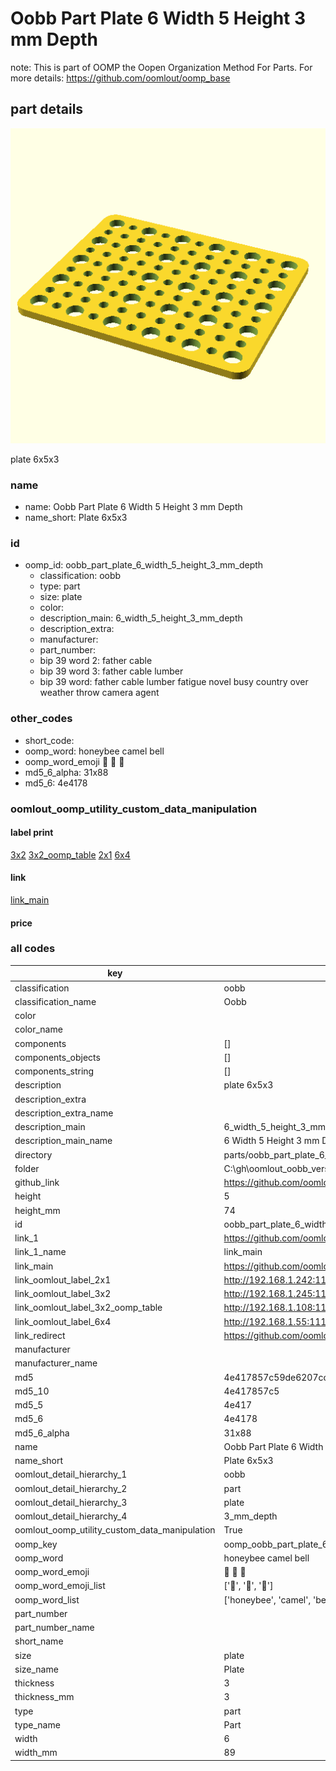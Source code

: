# Oobb Part Plate 6 Width 5 Height 3 mm Depth  

note: This is part of OOMP the Oopen Organization Method For Parts. For more details: https://github.com/oomlout/oomp_base

##  part details
  

[![](3dpr.png)](3dpr.png)

plate 6x5x3



### name
* name: Oobb Part Plate 6 Width 5 Height 3 mm Depth
* name_short: Plate 6x5x3 
### id
* oomp_id: oobb_part_plate_6_width_5_height_3_mm_depth
  * classification: oobb
  * type: part
  * size: plate
  * color: 
  * description_main: 6_width_5_height_3_mm_depth
  * description_extra: 
  * manufacturer: 
  * part_number: 
  * bip 39 word 2: father cable
  * bip 39 word 3: father cable lumber
  * bip 39 word: father cable lumber fatigue novel busy country over weather throw camera agent

### other_codes
* short_code: 
* oomp_word: honeybee camel bell
* oomp_word_emoji :honeybee: :camel: :bell:
* md5_6_alpha: 31x88
* md5_6: 4e4178






### oomlout_oomp_utility_custom_data_manipulation
#### label print
[3x2](http://192.168.1.245:1112/?label=oomp%2031x88)
[3x2_oomp_table](http://192.168.1.108:1112/?label=oomp%2031x88)
[2x1](http://192.168.1.242:1112/?label=oomp%2031x88)
[6x4](http://192.168.1.55:1112/?label=oomp%2031x88)    

#### link

[link_main](https://github.com/oomlout/oomlout_oobb_version_4_generated_parts/tree/main/navigation_oomp/oobb/part/plate/6_width_5_height_3_mm_depth/part)                              

#### price







### all codes 
| key | value |  
| --- | --- |  
| classification | oobb |  
| classification_name | Oobb |  
| color |  |  
| color_name |  |  
| components | [] |  
| components_objects | [] |  
| components_string | [] |  
| description | plate 6x5x3 |  
| description_extra |  |  
| description_extra_name |  |  
| description_main | 6_width_5_height_3_mm_depth |  
| description_main_name | 6 Width 5 Height 3 mm Depth |  
| directory | parts/oobb_part_plate_6_width_5_height_3_mm_depth |  
| folder | C:\gh\oomlout_oobb_version_4_generated_parts\parts\oobb_part_plate_6_width_5_height_3_mm_depth |  
| github_link | https://github.com/oomlout/oomlout_oomp_part_src/tree/main/parts/oobb_part_plate_6_width_5_height_3_mm_depth |  
| height | 5 |  
| height_mm | 74 |  
| id | oobb_part_plate_6_width_5_height_3_mm_depth |  
| link_1 | https://github.com/oomlout/oomlout_oobb_version_4_generated_parts/tree/main/navigation_oomp/oobb/part/plate/6_width_5_height_3_mm_depth/part |  
| link_1_name | link_main |  
| link_main | https://github.com/oomlout/oomlout_oobb_version_4_generated_parts/tree/main/navigation_oomp/oobb/part/plate/6_width_5_height_3_mm_depth/part |  
| link_oomlout_label_2x1 | http://192.168.1.242:1112/?label=oomp%2031x88 |  
| link_oomlout_label_3x2 | http://192.168.1.245:1112/?label=oomp%2031x88 |  
| link_oomlout_label_3x2_oomp_table | http://192.168.1.108:1112/?label=oomp%2031x88 |  
| link_oomlout_label_6x4 | http://192.168.1.55:1112/?label=oomp%2031x88 |  
| link_redirect | https://github.com/oomlout/oomlout_oobb_version_4_generated_parts/tree/main/parts/oobb_plate_06_05_03 |  
| manufacturer |  |  
| manufacturer_name |  |  
| md5 | 4e417857c59de6207ccb853d09c7fa9d |  
| md5_10 | 4e417857c5 |  
| md5_5 | 4e417 |  
| md5_6 | 4e4178 |  
| md5_6_alpha | 31x88 |  
| name | Oobb Part Plate 6 Width 5 Height 3 mm Depth |  
| name_short | Plate 6x5x3  |  
| oomlout_detail_hierarchy_1 | oobb |  
| oomlout_detail_hierarchy_2 | part |  
| oomlout_detail_hierarchy_3 | plate |  
| oomlout_detail_hierarchy_4 | 3_mm_depth |  
| oomlout_oomp_utility_custom_data_manipulation | True |  
| oomp_key | oomp_oobb_part_plate_6_width_5_height_3_mm_depth |  
| oomp_word | honeybee camel bell |  
| oomp_word_emoji | :honeybee: :camel: :bell: |  
| oomp_word_emoji_list | [':honeybee:', ':camel:', ':bell:'] |  
| oomp_word_list | ['honeybee', 'camel', 'bell'] |  
| part_number |  |  
| part_number_name |  |  
| short_name |  |  
| size | plate |  
| size_name | Plate |  
| thickness | 3 |  
| thickness_mm | 3 |  
| type | part |  
| type_name | Part |  
| width | 6 |  
| width_mm | 89 |  
